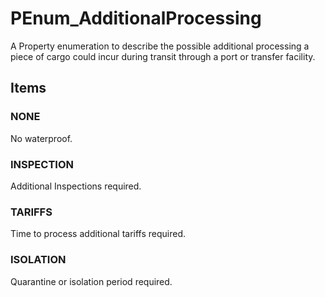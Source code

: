 # PEnum_AdditionalProcessing

A Property enumeration to describe the possible additional processing a piece of cargo could incur during transit through a port or transfer facility.
<!-- end of short definition -->


## Items

### NONE
No waterproof.

### INSPECTION
Additional Inspections required.

### TARIFFS
Time to process additional tariffs required.

### ISOLATION
Quarantine or isolation period required.
